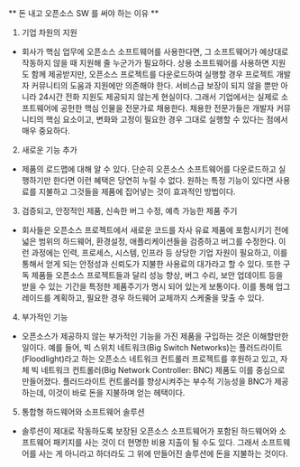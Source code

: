 ** 돈 내고 오픈소스 SW 를 써야 하는 이유 **
1. 기업 차원의 지원
- 회사가 핵심 업무에 오픈소스 소프트웨어를 사용한다면, 그 소프트웨어가 예상대로 작동하지 않을 때 지원해 줄 누군가가 필요하다. 상용 소프트웨어를 사용하면 지원도 함께 제공받지만, 오픈소스 프로젝트를 다운로드하여 실행할 경우 프로젝트 개발자 커뮤니티의 도움과 지원에만 의존해야 한다. 서비스급 보장이 되지 않을 뿐만 아니라 24시간 전화 지원도 제공되지 않는게 현실이다. 그래서 기업에서는 실제로 소프트웨어에 공헌한 핵심 인물을 전문가로 채용한다. 채용한 전문가들은 개발자 커뮤니티의 핵심 요소이고, 변화와 고정이 필요한 경우 그대로 실행할 수 있다는 점에서 매우 중요하다.
2. 새로운 기능 추가
- 제품의 로드맵에 대해 알 수 있다. 단순히 오픈소스 소프트웨어를 다운로드하고 실행하기만 한다면 이런 혜택은 당연히 누릴 수 없다. 원하는 특정 기능이 있다면 사용료를 지불하고 그것들을 제품에 집어넣는 것이 효과적인 방법이다.
3. 검증되고, 안정적인 제품, 신속한 버그 수정, 예측 가능한 제품 주기
- 회사들은 오픈소스 프로젝트에서 새로운 코드를 자사 유료 제품에 포함시키기 전에 넓은 범위의 하드웨어, 환경설정, 애플리케이션들을 검증하고 버그를 수정한다.  이런 과정에는 인력, 프로세스, 시스템, 인프라 등 상당한 기업 자원이 필요하고, 이를 통해서 얻게 되는 안정성과 신뢰도가 지불한 사용료의 대가라고 할 수 있다. 또한 구독 제품들 오픈소스 프로젝트들과 달리 성능 향상, 버그 수리, 보안 업데이트 등을 받을 수 있는 기간을 특정한 제품주기가 명시 되어 있는게 보통이다. 이를 통해 업그레이드를 계획하고, 필요한 경우 하드웨어 교체까지 스케줄을 맞출 수 있다.
4. 부가적인 기능
- 오픈소스가 제공하지 않는 부가적인 기능을 가진 제품을 구입하는 것은 이해할만한 일이다. 예를 들어, 빅 스위치 네트워크(Big Switch Networks)는 플러드라이트(Floodlight)라고 하는 오픈소스 네트워크 컨트롤러 프로젝트를 후원하고 있고, 자체 빅 네트워크 컨트롤러(Big Network Controller: BNC) 제품도 이를 중심으로 만들어졌다. 플러드라이트 컨트롤러를 향상시켜주는 부수적 기능성을 BNC가 제공하는데, 이것이 바로 돈을 지불하며 얻는 헤택이다.
5. 통합형 하드웨어와 소프트웨어 솔루션
- 솔루션이 제대로 작동하도록 보장된 오픈소스 소프트웨어가 포함된 하드웨어와 소프트웨어 패키지를 사는 것이 더 현명한 비용 지출이 될 수도 있다. 그래서 소프트웨어를 사는 게 아니라고 하더라도 그 위에 만들어진 솔루션에 돈을 지불하는 것이다.